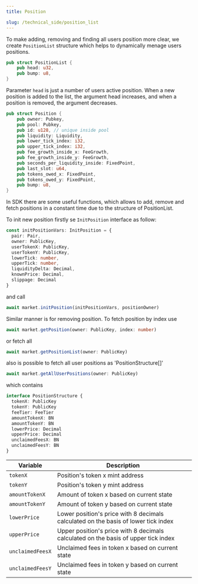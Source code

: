 ```yaml
---
title: Position

slug: /technical_side/position_list
---
```


To make adding, removing and finding all users position more clear, we create `PositionList` structure which helps to dynamically menage users positions.

```rust
pub struct PositionList {
    pub head: u32,
    pub bump: u8,
}
```

Parameter `head` is just a number of users active position. When a new position is added to the list, the argument head increases, and when a position is removed, the argument decreases.

```rust
pub struct Position {
    pub owner: Pubkey,
    pub pool: Pubkey,
    pub id: u128, // unique inside pool
    pub liquidity: Liquidity,
    pub lower_tick_index: i32,
    pub upper_tick_index: i32,
    pub fee_growth_inside_x: FeeGrowth,
    pub fee_growth_inside_y: FeeGrowth,
    pub seconds_per_liquidity_inside: FixedPoint,
    pub last_slot: u64,
    pub tokens_owed_x: FixedPoint,
    pub tokens_owed_y: FixedPoint,
    pub bump: u8,
}
```

In SDK there are some useful functions, which allows to add, remove and fetch positions in a constant time due to the structure of PositionList.

To init new position firstly se `InitPosition` interface as follow:

```ts
const initPositionVars: InitPosition = {
  pair: Pair,
  owner: PublicKey,
  userTokenX: PublicKey,
  userTokenY: PublicKey,
  lowerTick: number,
  upperTick: number,
  liquidityDelta: Decimal,
  knownPrice: Decimal,
  slippage: Decimal
}
```

and call

```ts
await market.initPosition(initPositionVars, positionOwner)
```

Similar manner is for removing position.
To fetch position by index use

```ts
await market.getPosition(owner: PublicKey, index: number)
```

or fetch all

```ts
await market.getPositionList(owner: PublicKey)
```

also is possible to fetch all user positions as 'PositionStructure[]'

```ts
await market.getAllUserPositions(owner: PublicKey)
```

which contains

```ts
interface PositionStructure {
  tokenX: PublicKey
  tokenY: PublicKey
  feeTier: FeeTier
  amountTokenX: BN
  amountTokenY: BN
  lowerPrice: Decimal
  upperPrice: Decimal
  unclaimedFeesX: BN
  unclaimedFeesY: BN
}
```

| Variable         | Description                                                                        |
| ---------------- | ---------------------------------------------------------------------------------- |
| `tokenX`         | Position's token x mint address                                                    |
| `tokenY`         | Position's token y mint address                                                    |
| `amountTokenX`   | Amount of token x based on current state                                           |
| `amountTokenY`   | Amount of token y based on current state                                           |
| `lowerPrice`     | Lower position's price with 8 decimals calculated on the basis of lower tick index |
| `upperPrice`     | Upper position's price with 8 decimals calculated on the basis of upper tick index |
| `unclaimedFeesX` | Unclaimed fees in token x based on current state                                   |
| `unclaimedFeesY` | Unclaimed fees in token y based on current state                                   |
